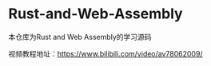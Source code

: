 # Rust-and-Web-Assembly

本仓库为Rust and Web Assembly的学习源码

视频教程地址：https://www.bilibili.com/video/av78062009/

